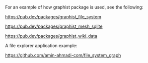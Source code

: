 For an example of how graphist package is used, see the following:

https://pub.dev/packages/graphist_file_system

https://pub.dev/packages/graphist_mesh_sqlite

https://pub.dev/packages/graphist_wiki_data

A file explorer application example:

https://github.com/amin-ahmadi-com/file_system_graph
